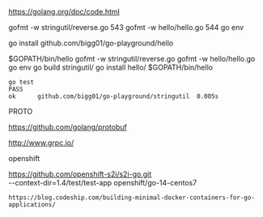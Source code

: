 https://golang.org/doc/code.html

gofmt -w stringutil/reverse.go
  543  gofmt -w hello/hello.go
  544  go env


go install github.com/bigg01/go-playground/hello

$GOPATH/bin/hello
gofmt -w stringutil/reverse.go
gofmt -w hello/hello.go
go env
go build stringutil/
go install hello/
$GOPATH/bin/hello

```
go test
PASS
ok  	github.com/bigg01/go-playground/stringutil	0.005s
```


PROTO

https://github.com/golang/protobuf

http://www.grpc.io/




openshift

https://github.com/openshift-s2i/s2i-go.git \
    --context-dir=1.4/test/test-app openshift/go-14-centos7
    
    
    https://blog.codeship.com/building-minimal-docker-containers-for-go-applications/